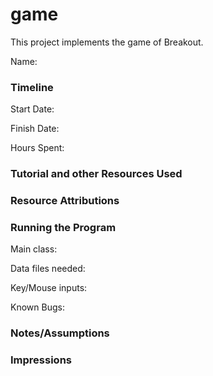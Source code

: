 game
====

This project implements the game of Breakout.

Name: 

### Timeline

Start Date: 

Finish Date: 

Hours Spent:

### Tutorial and other Resources Used


### Resource Attributions


### Running the Program

Main class:

Data files needed: 

Key/Mouse inputs:

Known Bugs:


### Notes/Assumptions


### Impressions

